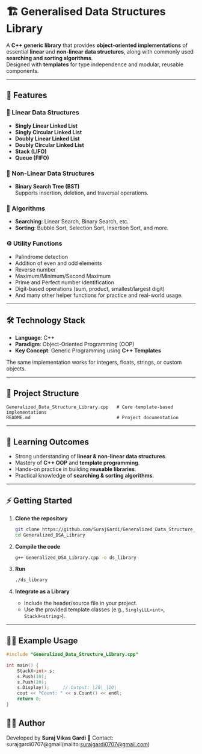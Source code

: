 # 🏗️ Generalised Data Structures Library

A **C++ generic library** that provides **object-oriented implementations** of essential **linear** and **non-linear data structures**, along with commonly used **searching and sorting algorithms**.  
Designed with **templates** for type independence and modular, reusable components.

---

## 🚀 Features

### 📂 Linear Data Structures
- **Singly Linear Linked List**
- **Singly Circular Linked List**
- **Doubly Linear Linked List**
- **Doubly Circular Linked List**
- **Stack (LIFO)**
- **Queue (FIFO)**

### 🌳 Non-Linear Data Structures
- **Binary Search Tree (BST)**  
  Supports insertion, deletion, and traversal operations.

### 🔎 Algorithms
- **Searching**: Linear Search, Binary Search, etc.
- **Sorting**: Bubble Sort, Selection Sort, Insertion Sort, and more.

### ⚙️ Utility Functions
- Palindrome detection
- Addition of even and odd elements
- Reverse number
- Maximum/Minimum/Second Maximum
- Prime and Perfect number identification
- Digit-based operations (sum, product, smallest/largest digit)
- And many other helper functions for practice and real-world usage.

---

## 🛠️ Technology Stack
- **Language**: C++  
- **Paradigm**: Object-Oriented Programming (OOP)  
- **Key Concept**: Generic Programming using **C++ Templates**  

The same implementation works for integers, floats, strings, or custom objects.

---

## 📂 Project Structure
```
Generalized_Data_Structure_Library.cpp   # Core template-based implementations
README.md                                # Project documentation
```

---

## 🧩 Learning Outcomes
- Strong understanding of **linear & non-linear data structures**.
- Mastery of **C++ OOP** and **template programming**.
- Hands-on practice in building **reusable libraries**.
- Practical knowledge of **searching & sorting algorithms**.

---

## ⚡ Getting Started

1. **Clone the repository**  
   ```bash
   git clone https://github.com/SurajGardi/Generalized_Data_Structure_Library.git
   cd Generalized_DSA_Library
   ```

2. **Compile the code**  
   ```bash
   g++ Generalized_DSA_Library.cpp -o ds_library
   ```

3. **Run**  
   ```bash
   ./ds_library
   ```

4. **Integrate as a Library**  
   - Include the header/source file in your project.  
   - Use the provided template classes (e.g., `SinglyLLL<int>`, `StackX<string>`).

---

## 🧑‍💻 Example Usage
```cpp
#include "Generalized_Data_Structure_Library.cpp"

int main() {
    StackX<int> s;
    s.Push(10);
    s.Push(20);
    s.Display();     // Output: |20| |10|
    cout << "Count: " << s.Count() << endl;
    return 0;
}
```


## 👨‍💻 Author

Developed by **Suraj Vikas Gardi**
📧 Contact: surajgardi0707@gmail(mailto:surajgardi0707@gmail.com)

